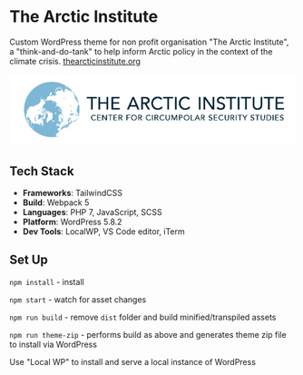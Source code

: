# The Arctic Institute

Custom WordPress theme for non profit organisation "The Arctic Institute", a "think-and-do-tank" to help inform Arctic policy in the context of the climate crisis. [thearcticinstitute.org](https://www.thearcticinstitute.org/)

[![The Arctic Institute](./assets/src/images/logo-blue.svg)](https://www.thearcticinstitute.org/)

## Tech Stack

- **Frameworks**: TailwindCSS
- **Build**: Webpack 5
- **Languages**: PHP 7, JavaScript, SCSS
- **Platform**: WordPress 5.8.2
- **Dev Tools**: LocalWP, VS Code editor, iTerm

## Set Up

`npm install` - install

`npm start` - watch for asset changes

`npm run build` - remove `dist` folder and build minified/transpiled assets

`npm run theme-zip` - performs build as above and generates theme zip file to install via WordPress

Use "Local WP" to install and serve a local instance of WordPress
